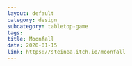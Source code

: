 ```yaml
---
layout: default
category: design
subcategory: tabletop-game
tags:
title: Moonfall
date: 2020-01-15
link: https://steinea.itch.io/moonfall
---
```

